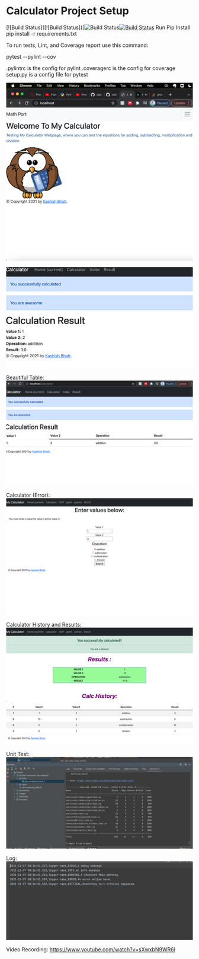 # Calculator Project Setup
[![Build Status]([![Build Status]([![Build Status](https://app.travis-ci.com/Kabhatt/calc2.svg?branch=Refracted)[![Build Status](https://app.travis-ci.com/Kabhatt/calc2.svg?branch=main)](https://app.travis-ci.com/Kabhatt/calc2)
Run Pip Install
pip install -r requirements.txt

To run tests, Lint, and Coverage report use this command:

pytest  --pylint --cov

.pylintrc is the config for pylint
.coveragerc is the config for coverage
setup.py is a config file for pytest


 ![img.png](img.png)
 

![img_1.png](img_1.png)


Beautiful Table: 
![img_2.png](img_2.png)

Calculator (Error):
![img_3.png](img_3.png)

Calculator History and Results:
![img_4.png](img_4.png)

Unit Test: 
![img_5.png](img_5.png)

Log:
![img_6.png](img_6.png)

Video Recording: 
https://www.youtube.com/watch?v=sXwxbN9WR6I